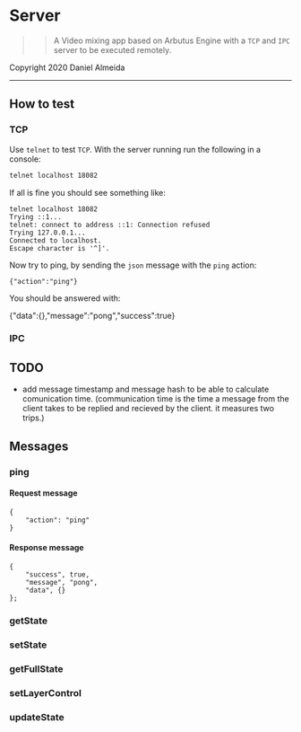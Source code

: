 # Server

>> A Video mixing app based on Arbutus Engine with a `TCP` and `IPC` server to be executed remotely.

Copyright 2020 Daniel Almeida

---





## How to test

### TCP

Use `telnet` to test `TCP`. With the server running run the following in a console:

```bash
telnet localhost 18082
```

If all is fine you should see something like:

```
telnet localhost 18082
Trying ::1...
telnet: connect to address ::1: Connection refused
Trying 127.0.0.1...
Connected to localhost.
Escape character is '^]'.
```

Now try to ping, by sending the `json` message with the `ping` action:

```
{"action":"ping"}
```

You should be answered with:

{"data":{},"message":"pong","success":true}


### IPC

## TODO

- add message timestamp and message hash to be able to calculate comunication time. (communication time is the time a message from the client takes to be replied and recieved by the client. it measures two trips.)


## Messages

### ping

#### Request message

```
{
    "action": "ping"
}
```

#### Response message 

```
{
    "success", true,
    "message", "pong",
    "data", {}
};
```

### getState



### setState

### getFullState

### setLayerControl

### updateState
    


